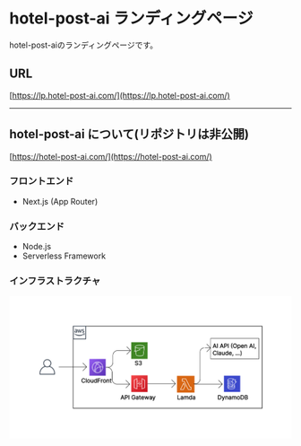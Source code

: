 # hotel-post-ai ランディングページ
hotel-post-aiのランディングページです。

## URL
[https://lp.hotel-post-ai.com/](https://lp.hotel-post-ai.com/)

---
## hotel-post-ai について(リポジトリは非公開)
[https://hotel-post-ai.com/](https://hotel-post-ai.com/)

### フロントエンド
- Next.js (App Router)

### バックエンド
- Node.js
- Serverless Framework

### インフラストラクチャ
![Hotel Post AI ロゴ](/public/static/images/hotel-post-ai.png)

